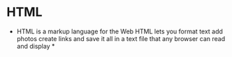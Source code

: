 # HTML

* HTML is a markup language for the Web  HTML lets you format text  add photos  create links   and save it all in a text file that any browser can read and display * 
